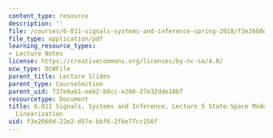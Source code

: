 ```yaml
---
content_type: resource
description: ''
file: /courses/6-011-signals-systems-and-inference-spring-2018/f3e2660d22e2d57ebbf62fbe77cc156f_MIT6_011S18lec5.pdf
file_type: application/pdf
learning_resource_types:
- Lecture Notes
license: https://creativecommons.org/licenses/by-nc-sa/4.0/
ocw_type: OCWFile
parent_title: Lecture Slides
parent_type: CourseSection
parent_uid: 737e0ab1-eeb2-b8cc-e206-27e32dde18bf
resourcetype: Document
title: 6.011 Signals, Systems and Inference, Lecture 5 State-Space Models, Equilibrium,
  Linearization
uid: f3e2660d-22e2-d57e-bbf6-2fbe77cc156f
---
```

